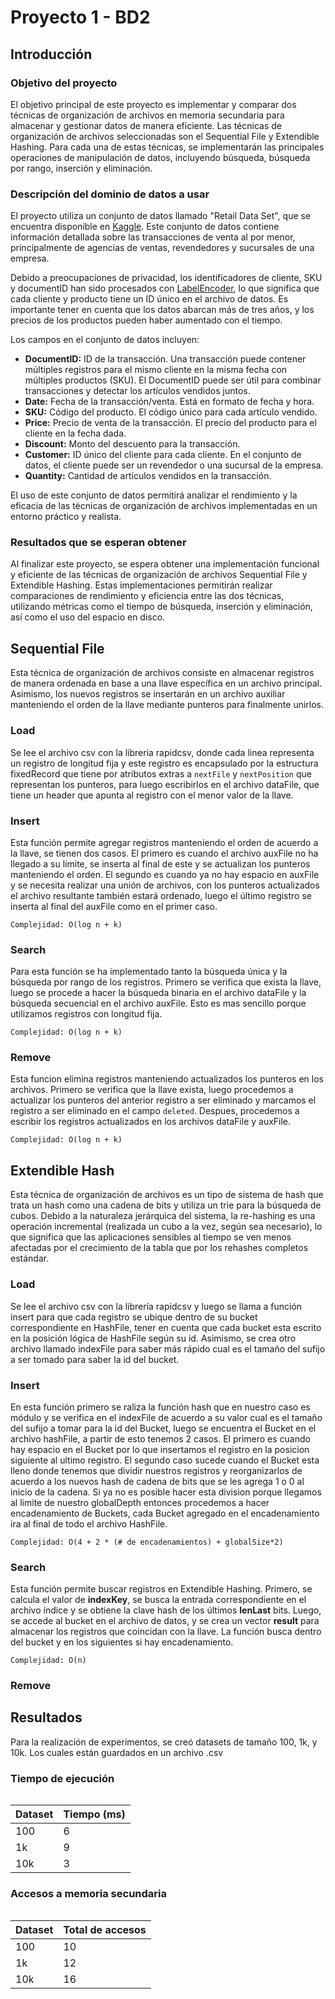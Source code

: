 # Proyecto 1 - BD2

## Introducción

### Objetivo del proyecto
El objetivo principal de este proyecto es implementar y comparar dos técnicas de organización de archivos en memoria secundaria para almacenar y gestionar datos de manera eficiente. Las técnicas de organización de archivos seleccionadas son el Sequential File y Extendible Hashing. Para cada una de estas técnicas, se implementarán las principales operaciones de manipulación de datos, incluyendo búsqueda, búsqueda por rango, inserción y eliminación.

### Descripción del dominio de datos a usar
El proyecto utiliza un conjunto de datos llamado "Retail Data Set", que se encuentra disponible en [Kaggle](https://www.kaggle.com/datasets/shedai/retail-data-set).  Este conjunto de datos contiene información detallada sobre las transacciones de venta al por menor, principalmente de agencias de ventas, revendedores y sucursales de una empresa.

Debido a preocupaciones de privacidad, los identificadores de cliente, SKU y documentID han sido procesados con [LabelEncoder](https://scikit-learn.org/stable/modules/generated/sklearn.preprocessing.LabelEncoder.html), lo que significa que cada cliente y producto tiene un ID único en el archivo de datos. Es importante tener en cuenta que los datos abarcan más de tres años, y los precios de los productos pueden haber aumentado con el tiempo.

Los campos en el conjunto de datos incluyen:

- **DocumentID:** ID de la transacción. Una transacción puede contener múltiples registros para el mismo cliente en la misma fecha con múltiples productos (SKU). El DocumentID puede ser útil para combinar transacciones y detectar los artículos vendidos juntos.
- **Date:** Fecha de la transacción/venta. Está en formato de fecha y hora.
- **SKU:** Código del producto. El código único para cada artículo vendido.
- **Price:** Precio de venta de la transacción. El precio del producto para el cliente en la fecha dada.
- **Discount:** Monto del descuento para la transacción.
- **Customer:** ID único del cliente para cada cliente. En el conjunto de datos, el cliente puede ser un revendedor o una sucursal de la empresa.
- **Quantity:** Cantidad de artículos vendidos en la transacción.

El uso de este conjunto de datos permitirá analizar el rendimiento y la eficacia de las técnicas de organización de archivos implementadas en un entorno práctico y realista.

### Resultados que se esperan obtener
Al finalizar este proyecto, se espera obtener una implementación funcional y eficiente de las técnicas de organización de archivos Sequential File y Extendible Hashing. Estas implementaciones permitirán realizar comparaciones de rendimiento y eficiencia entre las dos técnicas, utilizando métricas como el tiempo de búsqueda, inserción y eliminación, así como el uso del espacio en disco.




## Sequential File

Esta técnica de organización de archivos consiste en almacenar
registros de manera ordenada en base a una llave específica en 
un archivo principal. Asimismo, los nuevos registros se insertarán 
en un archivo auxiliar manteniendo el orden de la llave mediante
punteros para finalmente unirlos.

### Load

Se lee el archivo csv con la libreria rapidcsv, donde cada linea representa
un registro de longitud fija y este registro es encapsulado por la estructura fixedRecord 
que tiene por atributos extras a `nextFile` y `nextPosition` que representan los 
punteros, para luego escribirlos en el archivo dataFile, que tiene un header
que apunta al registro con el menor valor de la llave.

### Insert

Esta función permite agregar registros manteniendo el orden de acuerdo a 
la llave, se tienen dos casos. El primero es cuando el archivo auxFile no ha 
llegado a su límite, se inserta al final de este y se actualizan los 
punteros manteniendo el orden. El segundo es cuando ya no hay espacio en auxFile y se necesita 
realizar una unión de archivos, con los punteros actualizados el archivo
resultante también estará ordenado, luego el último registro se inserta al 
final del auxFile como en el primer caso.

`Complejidad: O(log n + k)` 

### Search

Para esta función se ha implementado tanto la búsqueda única y la búsqueda 
por rango de los registros. Primero se verifica que exista la llave, luego
se procede a hacer la búsqueda binaria en el archivo dataFile y la búsqueda
secuencial en el archivo auxFile. Esto es mas sencillo porque utilizamos registros
con longitud fija.

`Complejidad: O(log n + k)`

### Remove

Esta funcion elimina registros manteniendo actualizados los punteros en los archivos. 
Primero se verifica que la llave exista, luego procedemos a actualizar los punteros 
del anterior registro a ser eliminado y marcamos el registro a ser eliminado en el campo `deleted`. 
Despues, procedemos a escribir los registros actualizados en los archivos dataFile y auxFile.

`Complejidad: O(log n + k)`

## Extendible Hash

Esta técnica de organización de archivos es un tipo de sistema de hash que trata 
un hash como una cadena de bits y utiliza un trie para la búsqueda de cubos. 
Debido a la naturaleza jerárquica del sistema, la re-hashing es una operación 
incremental (realizada un cubo a la vez, según sea necesario), lo que significa 
que las aplicaciones sensibles al tiempo se ven menos afectadas por el crecimiento 
de la tabla que por los rehashes completos estándar.


### Load

Se lee el archivo csv con la librería rapidcsv y luego se llama a
función insert para que cada registro se ubique dentro de su bucket
correspondiente en HashFile, tener en cuenta que cada bucket esta escrito
en la posición lógica de HashFile según su id. Asimismo, se crea
otro archivo llamado indexFile para saber más rápido cual es el tamaño
del sufijo a ser tomado para saber la id del bucket. 

### Insert

En esta función primero se raliza la función hash que en nuestro caso es módulo 
y se verifica en el indexFile de acuerdo a su valor cual es el tamaño del sufijo
a tomar para la id del Bucket, luego se encuentra el Bucket en el archivo
hashFile, a partir de esto tenemos 2 casos. El primero es cuando hay espacio en el
Bucket por lo que insertamos el registro en la posicion siguiente al ultimo registro.
El segundo caso sucede cuando el Bucket esta lleno donde tenemos que dividir nuestros 
registros y reorganizarlos de acuerdo a los nuevos hash de cadena de bits que se 
les agrega 1 o 0 al inicio de la cadena. Si ya no es posible hacer esta division 
porque llegamos al limite de nuestro globalDepth entonces procedemos a hacer 
encadenamiento de Buckets, cada Bucket agregado en el encadenamiento ira al final 
de todo el archivo HashFile.

`Complejidad: O(4 + 2 * (# de encadenamientos) + globalSize*2)`

### Search

Esta función permite buscar registros en Extendible Hashing. Primero, se calcula el valor de **indexKey**, se busca la entrada correspondiente en el archivo índice y se obtiene la clave hash de los últimos **lenLast** bits. Luego, se accede al bucket en el archivo de datos, y se crea un vector **result** para almacenar los registros que coincidan con la llave. La función busca dentro del bucket y en los siguientes si hay encadenamiento.

`Complejidad: O(n)`

### Remove



## Resultados

Para la realización de experimentos, se creó datasets de tamaño 100, 1k, y 10k. Los cuales están guardados en un archivo .csv

### Tiempo de ejecución

<Image>

Dataset | Tiempo (ms)
------------ | -------------
100 | 6
1k | 9
10k | 3


### Accesos a memoria secundaria

<Image>

Dataset | Total de accesos
------------ | -------------
100 | 10
1k | 12
10k | 16

